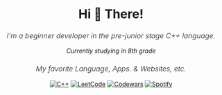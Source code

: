 <h1 align="center">Hi 👋 There!</h1>
<h3 align="center" style="font-weight: 300;"><em>I'm a beginner developer in the pre-junior stage C++ language.</em></h3>

 <p align="center"><em>Currently studying in 8th grade</em></p>

<div align="center">
  <h3 style="font-weight: 300;"><em>My favorite Language, Apps. & Websites, etc.</em></h3>

  <p align="center">
    <a href="https://github.com/marktyrkba"><img src="https://img.shields.io/badge/c++-%2300599C.svg?style=for-the-badge&logo=c%2B%2B&logoColor=white" alt="C++"></a>
    <a href="https://www.leetcode.com/paink1ller/"><img src="https://img.shields.io/badge/LeetCode-000000?style=for-the-badge&logo=LeetCode&logoColor=#d16c06" alt="LeetCode"></a>
    <a href="https://www.codewars.com/users/painkilla"><img src="https://img.shields.io/badge/Codewars-B1361E?style=for-the-badge&logo=codewars&logoColor=grey" alt="Codewars"></a>
    <a href="https://open.spotify.com/user/31bgecbvduwhviiqkwjtqiuxqgay?si=63eefa577ab64bb0"><img src="https://img.shields.io/badge/Spotify-1ED760?style=for-the-badge&logo=spotify&logoColor=white" alt="Spotify"></a>
  </p>
</div>
